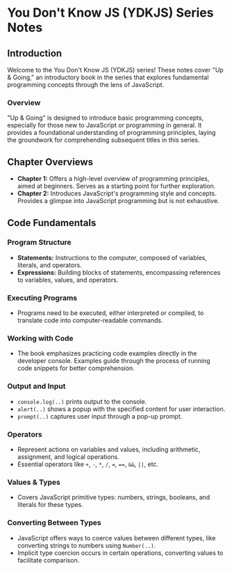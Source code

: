 # You Don't Know JS (YDKJS) Series Notes

## Introduction

Welcome to the You Don't Know JS (YDKJS) series! These notes cover "Up & Going," an introductory book in the series that explores fundamental programming concepts through the lens of JavaScript.

### Overview

"Up & Going" is designed to introduce basic programming concepts, especially for those new to JavaScript or programming in general. It provides a foundational understanding of programming principles, laying the groundwork for comprehending subsequent titles in this series.

## Chapter Overviews

- **Chapter 1:** Offers a high-level overview of programming principles, aimed at beginners. Serves as a starting point for further exploration.
- **Chapter 2:** Introduces JavaScript's programming style and concepts. Provides a glimpse into JavaScript programming but is not exhaustive.

## Code Fundamentals

### Program Structure

- **Statements:** Instructions to the computer, composed of variables, literals, and operators.
- **Expressions:** Building blocks of statements, encompassing references to variables, values, and operators.

### Executing Programs

- Programs need to be executed, either interpreted or compiled, to translate code into computer-readable commands.

### Working with Code

- The book emphasizes practicing code examples directly in the developer console. Examples guide through the process of running code snippets for better comprehension.

### Output and Input

- `console.log(..)` prints output to the console.
- `alert(..)` shows a popup with the specified content for user interaction.
- `prompt(..)` captures user input through a pop-up prompt.

### Operators

- Represent actions on variables and values, including arithmetic, assignment, and logical operations.
- Essential operators like `+`, `-`, `*`, `/`, `=`, `==`, `&&`, `||`, etc.

### Values & Types

- Covers JavaScript primitive types: numbers, strings, booleans, and literals for these types.

### Converting Between Types

- JavaScript offers ways to coerce values between different types, like converting strings to numbers using `Number(..)`.
- Implicit type coercion occurs in certain operations, converting values to facilitate comparison.
